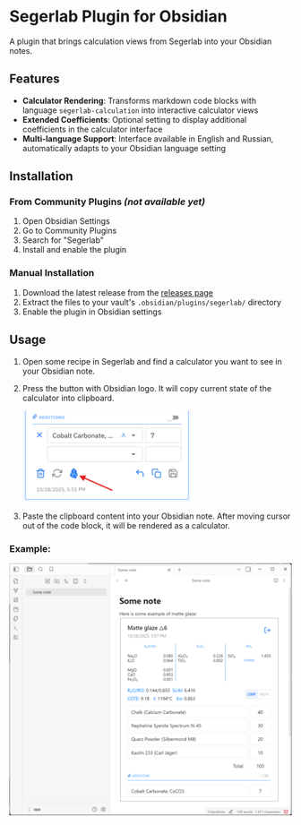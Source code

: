# Segerlab Plugin for Obsidian

A plugin that brings calculation views from Segerlab into your Obsidian notes.

## Features

- **Calculator Rendering**: Transforms markdown code blocks with language `segerlab-calculation` into interactive calculator views
- **Extended Coefficients**: Optional setting to display additional coefficients in the calculator interface
- **Multi-language Support**: Interface available in English and Russian, automatically adapts to your Obsidian language setting

## Installation

### From Community Plugins _(not available yet)_
1. Open Obsidian Settings
2. Go to Community Plugins
3. Search for "Segerlab"
4. Install and enable the plugin

### Manual Installation
1. Download the latest release from the [releases page](https://github.com/ksemkav/obsidian-segerlab-plugin/releases)
2. Extract the files to your vault's `.obsidian/plugins/segerlab/` directory
3. Enable the plugin in Obsidian settings

## Usage

1. Open some recipe in Segerlab and find a calculator you want to see in your Obsidian note.
1. Press the button with Obsidian logo. It will copy current state of the calculator into clipboard.

	 <img alt="obsidian_button.png" src="obsidian_button.png" width="300"/>
	 
1. Paste the clipboard content into your Obsidian note. After moving cursor out of the code block, it will be rendered as a calculator.
	 
### Example:

<img alt="example.png" src="example.png" width="720"/>

